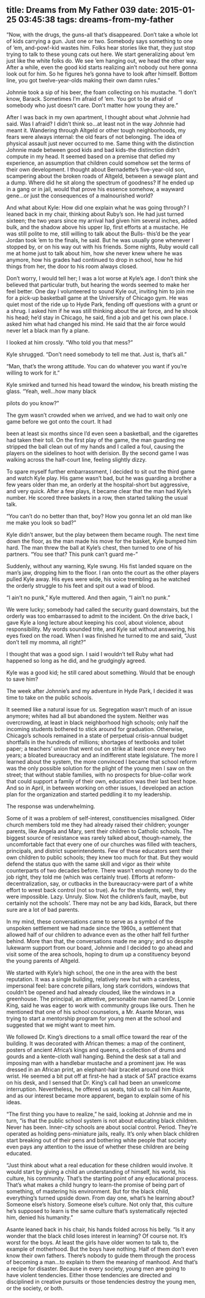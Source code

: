 title: Dreams from My Father 039
date: 2015-01-25 03:45:38
tags: dreams-from-my-father
---

“Now, with the drugs, the guns-all that’s disappeared. Don’t take a whole lot of kids carrying a gun. Just one or two. Somebody says something to one of ’em, and-pow!-kid wastes him. Folks hear stories like that, they just stop trying to talk to these young cats out here. We start generalizing about ’em just like the white folks do. We see ’em hanging out, we head the other way. After a while, even the good kid starts realizing ain’t nobody out here gonna look out for him. So he figures he’s gonna have to look after himself. Bottom line, you got twelve-year-olds making their own damn rules.”

Johnnie took a sip of his beer, the foam collecting on his mustache. “I don’t know, Barack. Sometimes I’m afraid of ’em. You got to be afraid of somebody who just doesn’t care. Don’t matter how young they are.”

After I was back in my own apartment, I thought about what Johnnie had said. Was I afraid? I didn’t think so...at least not in the way Johnnie had meant it. Wandering through Altgeld or other tough neighborhoods, my fears were always internal: the old fears of not belonging. The idea of physical assault just never occurred to me. Same thing with the distinction Johnnie made between good kids and bad kids-the distinction didn’t compute in my head. It seemed based on a premise that defied my experience, an assumption that children could somehow set the terms of their own development. I thought about Bernadette’s five-year-old son, scampering about the broken roads of Altgeld, between a sewage plant and a dump. Where did he sit along the spectrum of goodness? If he ended up in a gang or in jail, would that prove his essence somehow, a wayward gene...or just the consequences of a malnourished world?

And what about Kyle: How did one explain what he was going through? I leaned back in my chair, thinking about Ruby’s son. He had just turned sixteen; the two years since my arrival had given him several inches, added bulk, and the shadow above his upper lip, first efforts at a mustache. He was still polite to me, still willing to talk about the Bulls- this’d be the year Jordan took ’em to the finals, he said. But he was usually gone whenever I stopped by, or on his way out with his friends. Some nights, Ruby would call me at home just to talk about him, how she never knew where he was anymore, how his grades had continued to drop in school, how he hid things from her, the door to his room always closed.

Don’t worry, I would tell her; I was a lot worse at Kyle’s age. I don’t think she believed that particular truth, but hearing the words seemed to make her feel better. One day I volunteered to sound Kyle out, inviting him to join me for a pick-up basketball game at the University of Chicago gym. He was quiet most of the ride up to Hyde Park, fending off questions with a grunt or a shrug. I asked him if he was still thinking about the air force, and he shook his head; he’d stay in Chicago, he said, find a job and get his own place. I asked him what had changed his mind. He said that the air force would never let a black man fly a plane.

I looked at him crossly. “Who told you that mess?”

Kyle shrugged. “Don’t need somebody to tell me that. Just is, that’s all.”

“Man, that’s the wrong attitude. You can do whatever you want if you’re willing to work for it.”

Kyle smirked and turned his head toward the window, his breath misting the glass. “Yeah, well...how many black

pilots do you know?”

The gym wasn’t crowded when we arrived, and we had to wait only one game before we got onto the court. It had

been at least six months since I’d even seen a basketball, and the cigarettes had taken their toll. On the first play of the game, the man guarding me stripped the ball clean out of my hands and I called a foul, causing the players on the sidelines to hoot with derision. By the second game I was walking across the half-court line, feeling slightly dizzy.

To spare myself further embarrassment, I decided to sit out the third game and watch Kyle play. His game wasn’t bad, but he was guarding a brother a few years older than me, an orderly at the hospital-short but aggressive, and very quick. After a few plays, it became clear that the man had Kyle’s number. He scored three baskets in a row, then started talking the usual talk.

“You can’t do no better than that, boy? How you gonna let an old man like me make you look so bad?”

Kyle didn’t answer, but the play between them became rough. The next time down the floor, as the man made his move for the basket, Kyle bumped him hard. The man threw the ball at Kyle’s chest, then turned to one of his partners. “You see that? This punk can’t guard me-”

Suddenly, without any warning, Kyle swung. His fist landed square on the man’s jaw, dropping him to the floor. I ran onto the court as the other players pulled Kyle away. His eyes were wide, his voice trembling as he watched the orderly struggle to his feet and spit out a wad of blood.

“I ain’t no punk,” Kyle muttered. And then again, “I ain’t no punk.”

We were lucky; somebody had called the security guard downstairs, but the orderly was too embarrassed to admit to the incident. On the drive back, I gave Kyle a long lecture about keeping his cool, about violence, about responsibility. My words sounded trite, and Kyle sat without answering, his eyes fixed on the road. When I was finished he turned to me and said, “Just don’t tell my momma, all right?”

I thought that was a good sign. I said I wouldn’t tell Ruby what had happened so long as he did, and he grudgingly agreed.

Kyle was a good kid; he still cared about something. Would that be enough to save him?

The week after Johnnie’s and my adventure in Hyde Park, I decided it was time to take on the public schools.

It seemed like a natural issue for us. Segregation wasn’t much of an issue anymore; whites had all but abandoned the system. Neither was overcrowding, at least in black neighborhood high schools; only half the incoming students bothered to stick around for graduation. Otherwise, Chicago’s schools remained in a state of perpetual crisis-annual budget shortfalls in the hundreds of millions; shortages of textbooks and toilet paper; a teachers’ union that went out on strike at least once every two years; a bloated bureaucracy and an indifferent state legislature. The more I learned about the system, the more convinced I became that school reform was the only possible solution for the plight of the young men I saw on the street; that without stable families, with no prospects for blue-collar work that could support a family of their own, education was their last best hope. And so in April, in between working on other issues, I developed an action plan for the organization and started peddling it to my leadership.

The response was underwhelming.

Some of it was a problem of self-interest, constituencies misaligned. Older church members told me they had already raised their children; younger parents, like Angela and Mary, sent their children to Catholic schools. The biggest source of resistance was rarely talked about, though-namely, the uncomfortable fact that every one of our churches was filled with teachers, principals, and district superintendents. Few of these educators sent their own children to public schools; they knew too much for that. But they would defend the status quo with the same skill and vigor as their white counterparts of two decades before. There wasn’t enough money to do the job right, they told me (which was certainly true). Efforts at reform-decentralization, say, or cutbacks in the bureaucracy-were part of a white effort to wrest back control (not so true). As for the students, well, they were impossible. Lazy. Unruly. Slow. Not the children’s fault, maybe, but certainly not the schools’. There may not be any bad kids, Barack, but there sure are a lot of bad parents.

In my mind, these conversations came to serve as a symbol of the unspoken settlement we had made since the 1960s, a settlement that allowed half of our children to advance even as the other half fell further behind. More than that, the conversations made me angry; and so despite lukewarm support from our board, Johnnie and I decided to go ahead and visit some of the area schools, hoping to drum up a constituency beyond the young parents of Altgeld.

We started with Kyle’s high school, the one in the area with the best reputation. It was a single building, relatively new but with a careless, impersonal feel: bare concrete pillars, long stark corridors, windows that couldn’t be opened and had already clouded, like the windows in a greenhouse. The principal, an attentive, personable man named Dr. Lonnie King, said he was eager to work with community groups like ours. Then he mentioned that one of his school counselors, a Mr. Asante Moran, was trying to start a mentorship program for young men at the school and suggested that we might want to meet him.

We followed Dr. King’s directions to a small office toward the rear of the building. It was decorated with African themes: a map of the continent, posters of ancient Africa’s kings and queens, a collection of drums and gourds and a kente-cloth wall hanging. Behind the desk sat a tall and imposing man with a handlebar mustache and a prominent jaw. He was dressed in an African print, an elephant-hair bracelet around one thick wrist. He seemed a bit put off at first-he had a stack of SAT practice exams on his desk, and I sensed that Dr. King’s call had been an unwelcome interruption. Nevertheless, he offered us seats, told us to call him Asante, and as our interest became more apparent, began to explain some of his ideas.

“The first thing you have to realize,” he said, looking at Johnnie and me in turn, “is that the public school system is not about educating black children. Never has been. Inner-city schools are about social control. Period. They’re operated as holding pens-miniature jails, really. It’s only when black children start breaking out of their pens and bothering white people that society even pays any attention to the issue of whether these children are being educated.

“Just think about what a real education for these children would involve. It would start by giving a child an understanding of himself, his world, his culture, his community. That’s the starting point of any educational process. That’s what makes a child hungry to learn-the promise of being part of something, of mastering his environment. But for the black child, everything’s turned upside down. From day one, what’s he learning about? Someone else’s history. Someone else’s culture. Not only that, this culture he’s supposed to learn is the same culture that’s systematically rejected him, denied his humanity.”

Asante leaned back in his chair, his hands folded across his belly. “Is it any wonder that the black child loses interest in learning? Of course not. It’s worst for the boys. At least the girls have older women to talk to, the example of motherhood. But the boys have nothing. Half of them don’t even know their own fathers. There’s nobody to guide them through the process of becoming a man...to explain to them the meaning of manhood. And that’s a recipe for disaster. Because in every society, young men are going to have violent tendencies. Either those tendencies are directed and disciplined in creative pursuits or those tendencies destroy the young men, or the society, or both.

